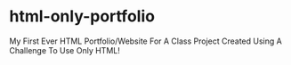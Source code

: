 # html-only-portfolio
My First Ever HTML Portfolio/Website For A Class Project Created Using A Challenge To Use Only HTML!
